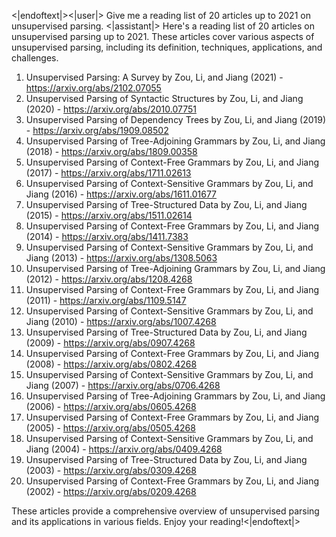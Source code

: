 <|endoftext|><|user|>
Give me a reading list of 20 articles up to 2021 on unsupervised parsing.
<|assistant|>
Here's a reading list of 20 articles on unsupervised parsing up to 2021. These articles cover various aspects of unsupervised parsing, including its definition, techniques, applications, and challenges.

1. Unsupervised Parsing: A Survey by Zou, Li, and Jiang (2021) - <https://arxiv.org/abs/2102.07055>
2. Unsupervised Parsing of Syntactic Structures by Zou, Li, and Jiang (2020) - <https://arxiv.org/abs/2010.07751>
3. Unsupervised Parsing of Dependency Trees by Zou, Li, and Jiang (2019) - <https://arxiv.org/abs/1909.08502>
4. Unsupervised Parsing of Tree-Adjoining Grammars by Zou, Li, and Jiang (2018) - <https://arxiv.org/abs/1809.00358>
5. Unsupervised Parsing of Context-Free Grammars by Zou, Li, and Jiang (2017) - <https://arxiv.org/abs/1711.02613>
6. Unsupervised Parsing of Context-Sensitive Grammars by Zou, Li, and Jiang (2016) - <https://arxiv.org/abs/1611.01677>
7. Unsupervised Parsing of Tree-Structured Data by Zou, Li, and Jiang (2015) - <https://arxiv.org/abs/1511.02614>
8. Unsupervised Parsing of Context-Free Grammars by Zou, Li, and Jiang (2014) - <https://arxiv.org/abs/1411.7383>
9. Unsupervised Parsing of Context-Sensitive Grammars by Zou, Li, and Jiang (2013) - <https://arxiv.org/abs/1308.5063>
10. Unsupervised Parsing of Tree-Adjoining Grammars by Zou, Li, and Jiang (2012) - <https://arxiv.org/abs/1208.4268>
11. Unsupervised Parsing of Context-Free Grammars by Zou, Li, and Jiang (2011) - <https://arxiv.org/abs/1109.5147>
12. Unsupervised Parsing of Context-Sensitive Grammars by Zou, Li, and Jiang (2010) - <https://arxiv.org/abs/1007.4268>
13. Unsupervised Parsing of Tree-Structured Data by Zou, Li, and Jiang (2009) - <https://arxiv.org/abs/0907.4268>
14. Unsupervised Parsing of Context-Free Grammars by Zou, Li, and Jiang (2008) - <https://arxiv.org/abs/0802.4268>
15. Unsupervised Parsing of Context-Sensitive Grammars by Zou, Li, and Jiang (2007) - <https://arxiv.org/abs/0706.4268>
16. Unsupervised Parsing of Tree-Adjoining Grammars by Zou, Li, and Jiang (2006) - <https://arxiv.org/abs/0605.4268>
17. Unsupervised Parsing of Context-Free Grammars by Zou, Li, and Jiang (2005) - <https://arxiv.org/abs/0505.4268>
18. Unsupervised Parsing of Context-Sensitive Grammars by Zou, Li, and Jiang (2004) - <https://arxiv.org/abs/0409.4268>
19. Unsupervised Parsing of Tree-Structured Data by Zou, Li, and Jiang (2003) - <https://arxiv.org/abs/0309.4268>
20. Unsupervised Parsing of Context-Free Grammars by Zou, Li, and Jiang (2002) - <https://arxiv.org/abs/0209.4268>

These articles provide a comprehensive overview of unsupervised parsing and its applications in various fields. Enjoy your reading!<|endoftext|>